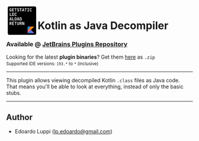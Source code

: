 <img align="left" width="85" height="85" src="https://raw.githubusercontent.com/lppedd/idea-kt-as-java-decompiler/master/images/logo.png" alt="Plugin logo">

# Kotlin as Java Decompiler

### Available @ [JetBrains Plugins Repository][2]

Looking for the latest **plugin binaries**? Get them [here][1] as `.zip`  
<small>Supported IDE versions: `193.*` to `*` (inclusive)</small> 

-----

This plugin allows viewing decompiled Kotlin <code>.class</code> files as Java code.  
That means you'll be able to look at everything, instead of only the basic stubs.

-----

## Author

 - Edoardo Luppi (<lp.edoardo@gmail.com>)

[1]: https://github.com/lppedd/idea-kt-as-java-decompiler/releases
[2]: https://plugins.jetbrains.com/plugin/15264-kotlin-as-java-decompiler
